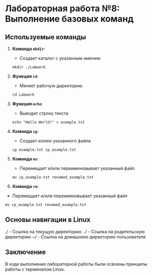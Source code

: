 # Лабораторная работа №8: Выполнение базовых команд

## Используемые команды

1. **Команда `mkdir`**:
   - Создает каталог с указанным именем
   ```console
   mkdir ./Labwork
   ```

2. **Функция `cd`**:
   - Меняет рабочую директорию
   ```console
   cd Labwork
   ```

3. **Функция `echo`**:
   - Выводит строку текста
   ```console
   echo "Hello World!" > example.txt
   ```
  
4. **Команда `cp`**:
   - Создает копию указанного файла
   ```console
   cp example.txt cp_example.txt
   ```

5. **Команда `mv`**:
   - Перемещает и/или переименовывает указанный файл
   ```console
   mv cp_example.txt renamed_example.txt
   ```

 6. **Команда `rm`**:
   - Перемещает и/или переименовывает указанный файл
   ```console
   mv cp_example.txt renamed_example.txt
   ```

## Основы навигации в Linux
./ - Ссылка на текущую директорию
../ - Ссылка на родительскую директорию
~/ - Ссылка на домашнюю директорию пользователя

## Заключение
В ходе выполнения лабораторной работы были освоены принципы работы с терминалом Linux.
